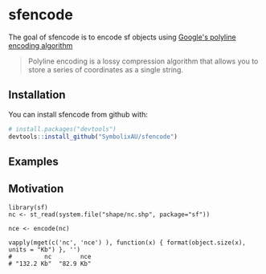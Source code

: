# sfencode

The goal of sfencode is to encode sf objects using [Google's polyline encoding algorithm](https://developers.google.com/maps/documentation/utilities/polylinealgorithm)

> Polyline encoding is a lossy compression algorithm that allows you to store a series of coordinates as a single string. 

## Installation

You can install sfencode from github with:


``` r
# install.packages("devtools")
devtools::install_github("SymbolixAU/sfencode")
```

## Examples


## Motivation


```
library(sf)
nc <- st_read(system.file("shape/nc.shp", package="sf"))

nce <- encode(nc)

vapply(mget(c('nc', 'nce') ), function(x) { format(object.size(x), units = "Kb") }, '')
#         nc        nce 
# "132.2 Kb"  "82.9 Kb"
```


